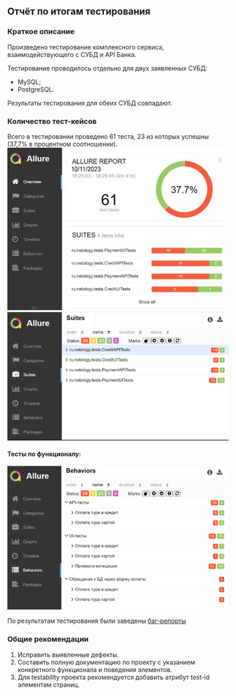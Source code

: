 ## Отчёт по итогам тестирования ##

### Краткое описание ###

Произведено тестирование комплексного сервиса, взаимодействующего с СУБД и API Банка.

Тестирование проводилось отдельно для двух заявленных СУБД:

- MySQL;
- PostgreSQL.

Результаты тестирования для обеих СУБД совпадают.


### Количество тест-кейсов ###

Всего в тестировании проведено 61 теста, 23 из которых успешны (37,7% в процентном соотношении).
![1](AllureReport.png)
![2](AllureSuites.png)



#### Тесты по функционалу: ####
![3](Allure.png)



По результатам тестирования были заведены [баг-репорты](https://github.com/Evstafa/Diplom-QA-A/issues)

### Общие рекомендации ###

1. Исправить выявленные дефекты.
2. Составить полную документацию по проекту с указанием конкретного функционала и поведения элементов.
3. Для testability проекта рекомендуется добавить атрибут test-id элементам страниц.